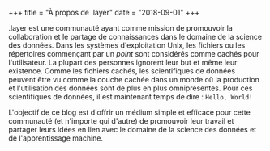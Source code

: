 +++
title = "À propos de .layer"
date = "2018-09-01"
+++

.layer est une communauté ayant comme mission de promouvoir la collaboration et le partage de connaissances dans le domaine de la science des données. Dans les systèmes d'exploitation Unix, les fichiers ou les répertoires commençant par un *point* sont considérés comme cachés pour l'utilisateur. La plupart des personnes ignorent leur but et même leur existence. Comme les fichiers cachés, les scientifiques de données peuvent être vu comme la couche cachée dans un monde où la production et l'utilisation des données sont de plus en plus omniprésentes. Pour ces scientifiques de données, il est maintenant temps de dire : `Hello, World!`

L'objectif de ce blog est d'offrir un médium simple et efficace pour cette communauté (et n'importe qui d'autre) de promouvoir leur travail et partager leurs idées en lien avec le domaine de la science des données et de l'apprentissage machine.
